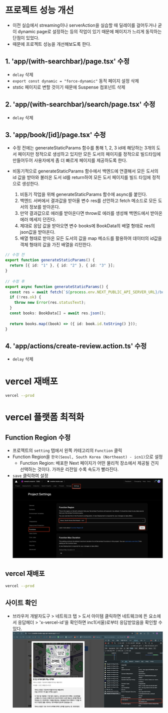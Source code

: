 # 프로젝트 성능 개선

- 이전 실습에서 streaming이나 serverAction을 실습할 때 딜레이를 걸어두거나 굳이 dynamic page로 설정하는 등의 작업이 있기 때문에 페이지가 느리게 동작하는 단점이 있었다.
- 때문에 프로젝트 성능을 개선해보도록 한다.

## 1. 'app/(with-searchbar)/page.tsx' 수정

- `delay` 삭제
- `export const dynamic = "force-dynamic"` 동적 페이지 설정 삭제
- ststic 페이지로 변할 것이기 때문에 Suspense 컴포넌트 삭제

## 2. 'app/(with-searchbar)/search/page.tsx' 수정

- `delay` 삭제

## 3. 'app/book/[id]/page.tsx' 수정

- 수정 전에는 generateStaticParams 함수를 통해 1, 2, 3 id에 해당하는 3개의 도서 페이지만 정적으로 생성하고 있지만 모든 도서의 페이지를 정적으로 빌드타임에 만들어두어 사용자에게 좀 더 빠르게 페이지를 제공하도록 한다.

- 비동기적으로 generateStaticParams 함수에서 백엔드에 연결해서 모든 도서의 id 값을 받아와 불러온 도서 id를 return하여 모든 도서 페이지를 빌드 타임에 정적으로 생성한다.
  1. 비동기 작업을 위해 generateStaticParams 함수에 async를 붙인다.
  2. 백엔드 서버에서 결과값을 받아올 변수 res를 선언하고 fetch 메소드로 모든 도서의 정보를 받아온다.
  3. 만약 결과값으로 에러를 받아온다면 throw로 에러를 생성해 백엔드에서 받아온 에러 메세지 던진다.
  4. 제대로 응답 값을 받아오면 변수 books에 BookData의 배열 형태로 res의 json값을 받아온다.
  5. 배열 형태로 받아온 모든 도서의 값을 map 메소드를 활용하여 데이터의 id값을 객체 형태의 값을 가진 배열을 리턴한다.

```ts
// 수정 전
export function generateStaticParams() {
  return [{ id: "1" }, { id: "2" }, { id: "3" }];
}

// 수정 후
export async function generateStaticParams() {
  const res = await fetch(`${process.env.NEXT_PUBLIC_API_SERVER_URL}/book`);
  if (!res.ok) {
    throw new Error(res.statusText);
  }
  const books: BookData[] = await res.json();

  return books.map((book) => ({ id: book.id.toString() }));
}
```

## 4. 'app/actions/create-review.action.ts' 수정

- `delay` 삭제

# vercel 재배포

```bash
vercel --prod
```

# vercel 플랫폼 최적화

## Function Region 수정

- 프로젝트의 `setting` 탭에서 왼쪽 카테고리의 `Function` 클릭
- Function Region을 `한국(Seoul, South Korea (Northeast) - icn1)`으로 설정
  - Function Region: 배포한 Next 페이지가 어떤 물리적 장소에서 제공될 건지 선택하는 것이다. 가까운 리전일 수록 속도가 빨라진다.
- `save` 클릭하여 설정
  ![alt text](9-4_img1.png)

## vercel 재배포

```bash
vercel --prod
```

## 사이트 확인

- 브라우저 개발자도구 > 네트워크 탭 > 도서 아이템 클릭하면 네트웨크에 뜬 요소에서 응답헤더 > 'x-vercel-id'을 확인하면 inc1(서울)로부터 응답받았음을 확인할 수 있다.
  ![alt text](9-4_img2.png)
